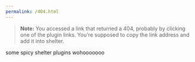 ```yaml
---
permalink: /404.html
---
```

> **Note:** You accessed a link that returned a 404, probably by clicking one of the plugin links. You're supposed to copy the link address and add it into shelter.

some spicy shelter plugins wohooooooo